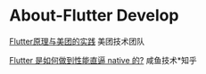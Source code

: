 # About-Flutter Develop


[Flutter原理与美团的实践](https://juejin.cn/post/6844903654802063373) 美团技术团队

[Flutter 是如何做到性能直逼 native 的?](https://www.zhihu.com/question/289992028) 咸鱼技术*知乎













